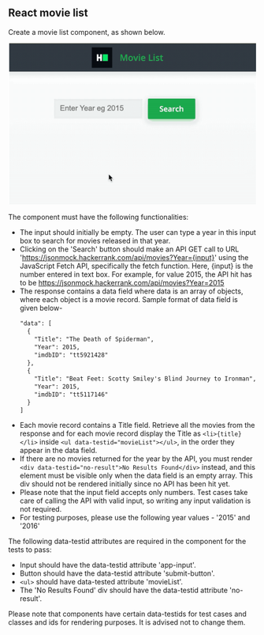 ## React movie list

Create a movie list component, as shown below.

![movie list](movie-list.png)

The component must have the following functionalities:

- The input should initially be empty. The user can type a year in this
input box to search for movies released in that year.
- Clicking on the 'Search' button should make an API GET call to URL
'https://jsonmock.hackerrank.com/api/movies?Year={input}' using
the JavaScript Fetch API, specifically the fetch function. Here,
{input} is the number entered in text box. For example, for value
2015, the API hit has to
be https://jsonmock.hackerrank.com/api/movies?Year=2015
- The response contains a data field where data is an array of objects,
where each object is a movie record. Sample format of data field is
given below- 
    ```
    "data": [
      {
        "Title": "The Death of Spiderman",
        "Year": 2015,
        "imdbID": "tt5921428"
      },
      {
        "Title": "Beat Feet: Scotty Smiley's Blind Journey to Ironman",
        "Year": 2015,
        "imdbID": "tt5117146"
      }
    ]
    ```
- Each movie record contains a Title field. Retrieve all the movies
from the response and for each movie record display the Title as
`<li>{title}</li>` inside `<ul data-testid="movieList"></ul>`, in the order
they appear in the data field.
- If there are no movies returned for the year by the API, you must
render `<div data-testid="no-result">No Results Found</div>` instead,
and this element must be visible only when the data field is an
empty array. This div should not be rendered initially since no API
has been hit yet.
- Please note that the input field accepts only numbers. Test cases
take care of calling the API with valid input, so writing any input
validation is not required.
- For testing purposes, please use the following year values - '2015'
and '2016'

The following data-testid attributes are required in the component for
the tests to pass:
- Input should have the data-testid attribute 'app-input'.
- Button should have the data-testid attribute 'submit-button'.
- `<ul>` should have data-tested attribute 'movieList'.
- The 'No Results Found' div should have the data-testid attribute
'no-result'.

Please note that components have certain data-testids for test cases
and classes and ids for rendering purposes. It is advised not to change
them.
